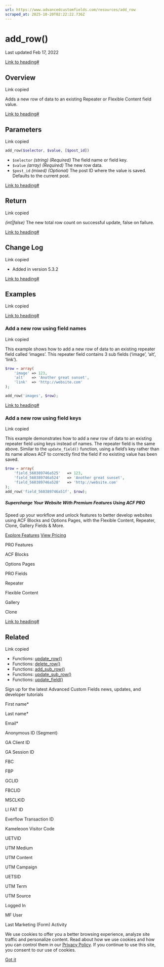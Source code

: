 ```yaml
---
url: https://www.advancedcustomfields.com/resources/add_row
scraped_at: 2025-10-20T02:22:22.736Z
---
```


# add\_row()

Last updated Feb 17, 2022

[Link to heading#](https://www.advancedcustomfields.com/resources/add_row/#overview)

## Overview

Link copied

Adds a new row of data to an existing Repeater or Flexible Content field value.

[Link to heading#](https://www.advancedcustomfields.com/resources/add_row/#parameters)

## Parameters

Link copied

```php
add_row($selector, $value, [$post_id])
```

- `$selector` _(string)_ _(Required)_ The field name or field key.
- `$value` _(array)_ _(Required)_ The new row data.
- `$post_id` _(mixed)_ _(Optional)_ The post ID where the value is saved. Defaults to the current post.

[Link to heading#](https://www.advancedcustomfields.com/resources/add_row/#return)

## Return

Link copied

_(int\|false)_ The new total row count on successful update, false on failure.

[Link to heading#](https://www.advancedcustomfields.com/resources/add_row/#change-log)

## Change Log

Link copied

- Added in version 5.3.2

[Link to heading#](https://www.advancedcustomfields.com/resources/add_row/#examples)

## Examples

Link copied

[Link to heading#](https://www.advancedcustomfields.com/resources/add_row/#add-a-new-row-using-field-names)

### Add a new row using field names

Link copied

This example shows how to add a new row of data to an existing repeater field called ‘images’. This repeater field contains 3 sub fields (‘image’, ‘alt’, ‘link’).

```php
$row = array(
    'image' => 123,
    'alt'   => 'Another great sunset',
    'link'  => 'http://website.com'
);

add_row('images', $row);
```

[Link to heading#](https://www.advancedcustomfields.com/resources/add_row/#add-a-new-row-using-field-keys)

### Add a new row using field keys

Link copied

This example demonstrates how to add a new row of data to an existing repeater field using keys instead of names. The repeater field is the same above.
Similar to the `update_field()` function, using a field’s key rather than its name allows ACF to correctly find the field if no existing value has been saved.

```php
$row = array(
    'field_560389746a525'   => 123,
    'field_560389746a524'   => 'Another great sunset',
    'field_560389746a528'   => 'http://website.com'
);
add_row('field_560389746a51f', $row);
```

##### Supercharge Your Website With Premium Features Using ACF PRO

Speed up your workflow and unlock features to better develop websites using ACF Blocks and Options Pages, with the Flexible Content, Repeater,
Clone, Gallery Fields & More.


[Explore Features](https://www.advancedcustomfields.com/pro/) [View Pricing](https://www.advancedcustomfields.com/pro/#pricing-table/)

PRO Features

ACF Blocks

Options Pages

PRO Fields

Repeater

Flexible Content

Gallery

Clone

[Link to heading#](https://www.advancedcustomfields.com/resources/add_row/#related)

## Related

Link copied

- Functions: [update\_row()](https://www.advancedcustomfields.com/resources/update_row/)
- Functions: [delete\_row()](https://www.advancedcustomfields.com/resources/delete_row/)
- Functions: [add\_sub\_row()](https://www.advancedcustomfields.com/resources/add_sub_row/)
- Functions: [update\_sub\_row()](https://www.advancedcustomfields.com/resources/update_sub_row/)
- Functions: [update\_field()](https://www.advancedcustomfields.com/resources/update_field/)

Sign up for the latest Advanced Custom Fields news, updates, and developer tutorials

First name\*

Last name\*

Email\*

Anonymous ID (Segment)

GA Client ID

GA Session ID

FBC

FBP

GCLID

FBCLID

MSCLKID

LI FAT ID

Everflow Transaction ID

Kameleoon Visitor Code

UETVID

UTM Medium

UTM Content

UTM Campaign

UETSID

UTM Term

UTM Source

Logged In

MF User

Last Marketing (Form) Activity

We use cookies to offer you a better browsing experience, analyze site traffic and personalize content. Read about how we use cookies and how you can control them in our [Privacy Policy](https://wpengine.com/legal/privacy/). If you continue to use this site, you consent to our use of cookies.

[Got it](https://www.advancedcustomfields.com/resources/add_row/#)